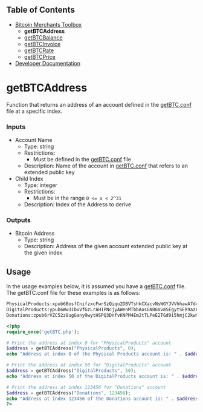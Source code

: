 ## Table of Contents
- [Bitcoin Merchants Toolbox][Toolbox]
  - **getBTCAddress**
  - [getBTCBalance]
  - [getBTCInvoice]
  - [getBTCRate]
  - [getBTCPrice]
- [Developer Documentation][DevDocs]

# getBTCAddress
Function that returns an address of an account defined in the [getBTC.conf] file at a specific index.

### Inputs
- Account Name
  - Type: string
  - Restrictions:
    - Must be defined in the [getBTC.conf] file
  - Description: Name of the account in [getBTC.conf] that refers to an extended public key
- Child Index
  - Type: integer
  - Restrictions:
    - Must be in the range `0 <= x < 2^31`
  - Description: Index of the Address to derive

### Outputs
- Bitcoin Address
  - Type: string
  - Description: Address of the given account extended public key at the given index

## Usage
In the usage examples below, it is assumed you have a [getBTC.conf] file. The getBTC.conf file for these examples is as follows:
```txt
PhysicalProducts:xpub6BosfCnifzxcFwrSzQiqu2DBVTshkCXacvNsWGYJVVhhawA7d4R5WSWGFNbi8Aw6ZRc1brxMyWMzG3DSSSSoekkudhUd9yLb6qx39T9nMdj
DigitalProducts:ypub6Ww3ibxVfGzLrAH1PNcjyAWenMTbbAosGNB6VvmSEgytSER9azLDWCxoJwW7Ke7icmizBMXrzBx9979FfaHxHcrArf3zbeJJJUZPf663zsP
Donations:zpub6rVZC52z8ugGany9wytHSPQ3DnfvKNPM4Em2tTLPeE2TGd9i5hmjC2kwXNt8oMHAdXruRQAkuqWYmKraSaip3xfPjTq4zKCAJiYGKpmcZ9B
```

```php
<?php
require_once('getBTC.php');

# Print the address at index 0 for "PhysicalProducts" account
$address = getBTCAddress("PhysicalProducts", 0);
echo "Address at index 0 of the Physical Products account is: " . $address;

# Print the address at index 50 for "DigitalProducts" account
$address = getBTCAddress("DigitalProducts", 50);
echo "Address at index 50 of the DigitalProducts account is: " . $address;

# Print the address at index 123456 for "Donations" account
$address = getBTCAddress("Donations", 123456);
echo "Address at index 123456 of the Donations account is: " . $address;
?>
```

[getBTC.conf]: ../getBTC.conf
[Toolbox]: ../
[getBTCAddress]: ../getBTCAddress/
[getBTCBalance]: ../getBTCBalance/
[getBTCInvoice]: ../getBTCInvoice/
[getBTCRate]: ../getBTCRate/
[getBTCPrice]: ../getBTCPrice/
[DevDocs]: ../docs/
